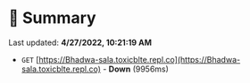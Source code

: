 # 📖 Summary
Last updated: **4/27/2022, 10:21:19 AM**

- `GET` [https://Bhadwa-sala.toxicblte.repl.co](https://Bhadwa-sala.toxicblte.repl.co) - **Down** (9956ms)

